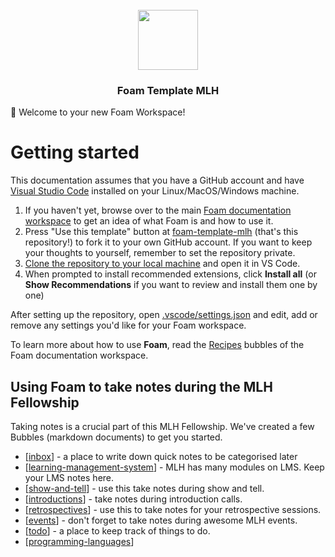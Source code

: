 <div align="center">
  <br />
  <img src="https://imgur.com/D3eJhHg.png" height="96" />
  <h3 align="center">Foam Template MLH</h3>
</div>

👋 Welcome to your new Foam Workspace!

# Getting started

This documentation assumes that you have a GitHub account and have [Visual Studio Code](https://code.visualstudio.com/) installed on your Linux/MacOS/Windows machine.

1. If you haven't yet, browse over to the main [Foam documentation workspace](https://foambubble.github.io/foam) to get an idea of what Foam is and how to use it.
2. Press "Use this template" button at [foam-template-mlh](https://github.com/anku255/foam-template-mlh/generate) (that's this repository!) to fork it to your own GitHub account. If you want to keep your thoughts to yourself, remember to set the repository private.
3. [Clone the repository to your local machine](https://help.github.com/en/github/creating-cloning-and-archiving-repositories/cloning-a-repository) and open it in VS Code.
4. When prompted to install recommended extensions, click **Install all** (or **Show Recommendations** if you want to review and install them one by one)

After setting up the repository, open [.vscode/settings.json](.vscode/settings.json) and edit, add or remove any settings you'd like for your Foam workspace.

To learn more about how to use **Foam**, read the [Recipes](https://foambubble.github.io/foam/recipes) bubbles of the Foam documentation workspace.


## Using Foam to take notes during the MLH Fellowship

Taking notes is a crucial part of this MLH Fellowship. We've created a few Bubbles (markdown documents) to get you started.

- [[inbox]] - a place to write down quick notes to be categorised later
- [[learning-management-system]] - MLH has many modules on LMS. Keep your LMS notes here.
- [[show-and-tell]] - use this take notes during show and tell.
- [[introductions]] - take notes during introduction calls.
- [[retrospectives]] - use this to take notes for your retrospective sessions.
- [[events]] - don't forget to take notes during awesome MLH events.
- [[todo]] - a place to keep track of things to do.
- [[programming-languages]]


[inbox]: inbox "Inbox"
[learning-management-system]: lms/learning-management-system "LMS Notes"
[show-and-tell]: show-and-tell/show-and-tell "Show and Tell"
[introductions]: introductions "Introduction Notes"
[retrospectives]: retrospectives "Restrospective Notes"
[events]: events/events "MLH Events"
[todo]: todo "Todo"
[programming-languages]: my-notes/programming-languages "Programming Languages"
